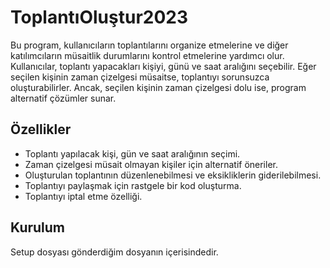 # ToplantıOluştur2023

Bu program, kullanıcıların toplantılarını organize etmelerine ve diğer katılımcıların müsaitlik durumlarını kontrol etmelerine yardımcı olur. Kullanıcılar, toplantı yapacakları kişiyi, günü ve saat aralığını seçebilir. Eğer seçilen kişinin zaman çizelgesi müsaitse, toplantıyı sorunsuzca oluşturabilirler. Ancak, seçilen kişinin zaman çizelgesi dolu ise, program alternatif çözümler sunar.

## Özellikler

- Toplantı yapılacak kişi, gün ve saat aralığının seçimi.
- Zaman çizelgesi müsait olmayan kişiler için alternatif öneriler.
- Oluşturulan toplantının düzenlenebilmesi ve eksikliklerin giderilebilmesi.
- Toplantıyı paylaşmak için rastgele bir kod oluşturma.
- Toplantıyı iptal etme özelliği.

## Kurulum
Setup dosyası gönderdiğim dosyanın içerisindedir.
